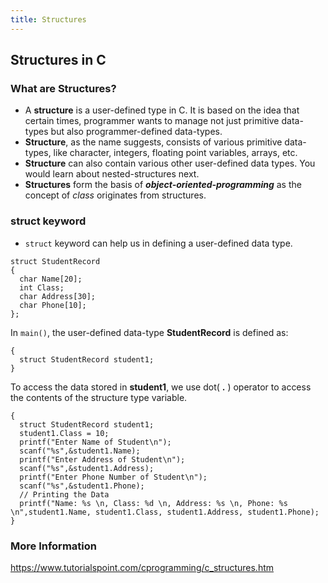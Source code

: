```yaml
---
title: Structures
---
```

## Structures in C

### What are Structures?
* A **structure** is a user-defined type in C. It is based on the idea that certain times, programmer wants to manage not just primitive data-types but also programmer-defined data-types.
* **Structure**, as the name suggests, consists of various primitive data-types, like character, integers, floating point variables, arrays, etc.
* **Structure** can also contain various other user-defined data types. You would learn about nested-structures next.
* **Structures** form the basis of **_object-oriented-programming_** as the concept of *class* originates from structures.
### struct keyword
* `struct` keyword can help us in defining a user-defined data type.
```
struct StudentRecord
{
  char Name[20];
  int Class;
  char Address[30];
  char Phone[10];
};
```
In `main()`, the user-defined data-type **StudentRecord** is defined as:
```void main()
{
  struct StudentRecord student1;
}
```
To access the data stored in **student1**, we use dot( **.** ) operator to access the contents of the structure type variable.
```void main()
{
  struct StudentRecord student1;
  student1.Class = 10;
  printf("Enter Name of Student\n");
  scanf("%s",&student1.Name);
  printf("Enter Address of Student\n");
  scanf("%s",&student1.Address);
  printf("Enter Phone Number of Student\n");
  scanf("%s",&student1.Phone);
  // Printing the Data
  printf("Name: %s \n, Class: %d \n, Address: %s \n, Phone: %s \n",student1.Name, student1.Class, student1.Address, student1.Phone);
}
```
### More Information  
https://www.tutorialspoint.com/cprogramming/c_structures.htm
